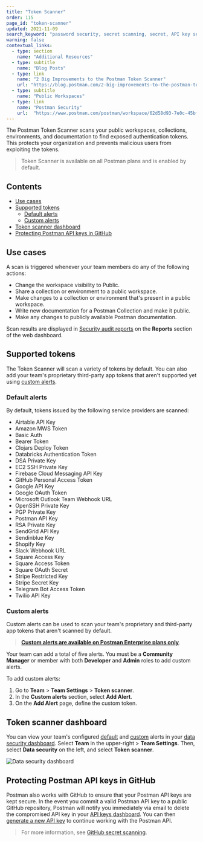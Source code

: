```yaml
---
title: "Token Scanner"
order: 115
page_id: "token-scanner"
updated: 2021-11-09
search_keyword: "password security, secret scanning, secret, API key security"
warning: false
contextual_links:
  - type: section
    name: "Additional Resources"
  - type: subtitle
    name: "Blog Posts"
  - type: link
    name: "2 Big Improvements to the Postman Token Scanner"
    url: "https://blog.postman.com/2-big-improvements-to-the-postman-token-scanner/"
  - type: subtitle
    name: "Public Workspaces"
  - type: link
    name: "Postman Security"
    url:  "https://www.postman.com/postman/workspace/62d58d93-7e0c-45bf-9daa-cc8e531fc344"
---
```


The Postman Token Scanner scans your public workspaces, collections, environments, and documentation to find exposed authentication tokens. This protects your organization and prevents malicious users from exploiting the tokens.

> Token Scanner is available on all Postman plans and is enabled by default.

## Contents

* [Use cases](#use-cases)
* [Supported tokens](#supported-tokens)
    * [Default alerts](#default-alerts)
    * [Custom alerts](#custom-alerts)
* [Token scanner dashboard](#token-scanner-dashboard)
* [Protecting Postman API keys in GitHub](#protecting-postman-api-keys-in-github)

## Use cases

A scan is triggered whenever your team members do any of the following actions:

* Change the workspace visibility to Public.
* Share a collection or environment to a public workspace.
* Make changes to a collection or environment that's present in a public workspace.
* Write new documentation for a Postman Collection and make it public.
* Make any changes to publicly available Postman documentation.

Scan results are displayed in [Security audit reports](/docs/reports/security-audit-reports) on the **Reports** section of the web dashboard.

## Supported tokens

The Token Scanner will scan a variety of tokens by default. You can also add your team's proprietary third-party app tokens that aren't supported yet using [custom alerts](#custom-alerts).

### Default alerts

By default, tokens issued by the following service providers are scanned:

* Airtable API Key
* Amazon MWS Token
* Basic Auth
* Bearer Token
* Clojars Deploy Token
* Databricks Authentication Token
* DSA Private Key
* EC2 SSH Private Key
* Firebase Cloud Messaging API Key
* GitHub Personal Access Token
* Google API Key
* Google OAuth Token
* Microsoft Outlook Team Webhook URL
* OpenSSH Private Key
* PGP Private Key
* Postman API Key
* RSA Private Key
* SendGrid API Key
* Sendinblue Key
* Shopify Key
* Slack Webhook URL
* Square Access Key
* Square Access Token
* Square OAuth Secret
* Stripe Restricted Key
* Stripe Secret Key
* Telegram Bot Access Token
* Twilio API Key

### Custom alerts

Custom alerts can be used to scan your team's proprietary and third-party app tokens that aren't scanned by default.

> **[Custom alerts are available on Postman Enterprise plans only](https://www.postman.com/pricing/)**.

Your team can add a total of five alerts. You must be a **Community Manager** or member with both **Developer** and **Admin** roles to add custom alerts.

To add custom alerts:

1. Go to **Team** > **Team Settings** > **Token scanner**.
2. In the **Custom alerts** section, select **Add Alert**.
3. On the **Add Alert** page, define the custom token.

## Token scanner dashboard

You can view your team's configured [default](#default-alerts) and [custom](#custom-alerts) alerts in your [data security dashboard](https://go.postman.co/settings/team/token-scanner). Select **Team** in the upper-right > **Team Settings**. Then, select **Data security** on the left, and select **Token scanner**.

<img alt="Data security dashboard" src="https://assets.postman.com/postman-docs/data-security-dashboard.jpg"/>

## Protecting Postman API keys in GitHub

Postman also works with GitHub to ensure that your Postman API keys are kept secure. In the event you commit a valid Postman API key to a public GitHub repository, Postman will notify you immediately via email to delete the compromised API key in your [API keys dashboard](https://go.postman.co/settings/me/api-keys). You can then [generate a new API key](/docs/developer/intro-api/#generating-a-postman-api-key) to continue working with the Postman API.

> For more information, see [GitHub secret scanning](https://help.github.com/en/github/administering-a-repository/about-token-scanning).
